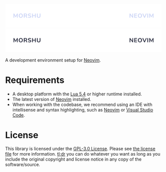 <p align='center'>
  <a href='https://github.com/morshul/neovim#gh-dark-mode-only' target='_blank' rel='noopener noreferrer'>
    <img src='./assets/logo-light.svg' alt='morshul/neovim'>
  </a>
  <a href='https://github.com/morshul/neovim#gh-light-mode-only' target='_blank' rel='noopener noreferrer'>
    <img src='./assets/logo-dark.svg' alt='morshul/neovim'>
  </a>
</p>

A development environment setup for [Neovim](https://neovim.io).

# Requirements

- A desktop platform with the [Lua 5.4](https://www.lua.org/manual/5.4/) or higher runtime installed.
- The latest version of [Neovim](https://neovim.io) installed.
- When working with the codebase, we recommend using an IDE with intellisense and syntax highlighting, such as [Neovim](https://neovim.io) or [Visual Studio Code](https://code.visualstudio.com).

# License

This library is licensed under the [GPL-3.0 License](https://opensource.org/licenses/gpl-3-0). Please see [the license file](../LICENSE) for more information. [tl;dr](https://www.tldrlegal.com/license/gnu-general-public-license-v3-gpl-3) you can do whatever you want as long as you include the original copyright and license notice in any copy of the software/source.

